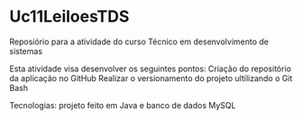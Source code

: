 # Uc11LeiloesTDS
Reposiório para a atividade do curso Técnico em desenvolvimento de sistemas

Esta atividade visa desenvolver os seguintes pontos:
  Criação do repositório da aplicação no GitHub
  Realizar o versionamento do projeto ultilizando o Git Bash

Tecnologias: projeto feito em Java e banco de dados MySQL
